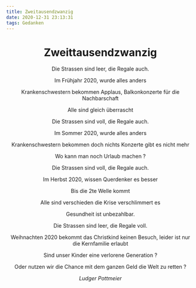 ```yaml
---
title: Zweitausendzwanzig
date: 2020-12-31 23:13:31
tags: Gedanken
---
```

<center>

# Zweittausendzwanzig

Die Strassen sind leer,
die Regale auch.

Im Frühjahr 2020, wurde alles anders

Krankenschwestern bekommen Applaus,
Balkonkonzerte für die Nachbarschaft

Alle sind gleich
überrascht


Die Strassen sind voll,
die Regale auch.

Im Sommer 2020, wurde alles anders

Krankenschwestern bekommen doch nichts 
Konzerte gibt es nicht mehr

Wo kann man noch Urlaub machen ?


Die Strassen sind voll,
die Regale auch.

Im Herbst 2020, wissen Querdenker es besser

Bis die 2te Welle kommt

Alle sind verschieden
die Krise verschlimmert es

Gesundheit ist unbezahlbar.

Die Strassen sind leer,
die Regale voll.

Weihnachten 2020 
bekommt das Christkind keinen Besuch,
leider ist nur die Kernfamilie erlaubt

Sind unser Kinder eine verlorene Generation ?

Oder nutzen wir die Chance mit dem ganzen Geld
die Welt zu retten ?

_Ludger Pottmeier_

</center>
